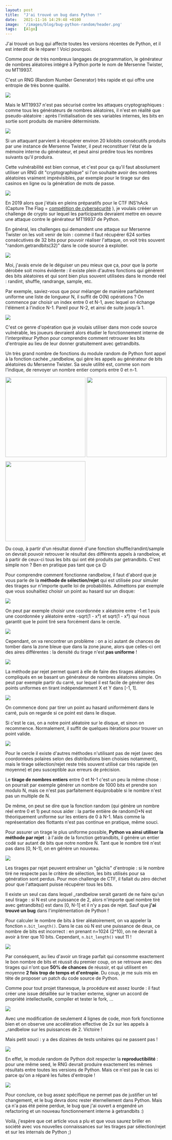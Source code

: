 ```yaml
---
layout: post
title:  "J'ai trouvé un bug dans Python !"
date:   2021-11-16 14:29:48 +0100
image:  '/images/blog/bug-python-random/header.png'
tags:   [Algo]
---
```


J'ai trouvé un bug qui affecte toutes les versions récentes de Python, et il est interdit de le réparer ! Voici pourquoi.

Comme pour de très nombreux langages de programmation, le générateur de nombres aléatoires intégré à Python porte le nom de Mersenne Twister, ou MT19937.

C'est un RNG (Random Number Generator) très rapide et qui offre une entropie de très bonne qualité. 

<div class="gallery-box">
  <div class="gallery">
  <img src="/images/blog/bug-python-random/1460600999194812419-FEUW3OZWQAE7aWj.png" draggable="false">
  </div>
</div>

Mais le MT19937 n'est pas sécurisé contre les attaques cryptographiques : comme tous les générateurs de nombres aléatoires, il n'est en réalité que pseudo-aléatoire : après l'initialisation de ses variables internes, les bits en sortie sont produits de manière déterministe. 

<div class="gallery-box">
  <div class="gallery">
  <img src="/images/blog/bug-python-random/1460601004538404871-FEUW9tFX0AE41QI.jpg" draggable="false">
  </div>
</div>

Si un attaquant parvient à récupérer environ 20 kilobits consécutifs produits par une instance de Mersenne Twister, il peut reconstituer l'état de la mémoire interne du générateur, et peut ainsi prédire tous les nombres suivants qu'il produira.

Cette vulnérabilité est bien connue, et c'est pour ça qu'il faut absolument utiliser un RNG dit "cryptographique" si l'on souhaite avoir des nombres aléatoires vraiment imprévisibles, par exemple pour le tirage sur des casinos en ligne ou la génération de mots de passe.

<div class="gallery-box">
  <div class="gallery">
  <img src="/images/blog/bug-python-random/1460601011068968963-FEUXJXlXEAQMJmZ.jpg" draggable="false">
  </div>
</div>

En 2019 alors que j'étais en pleins préparatifs pour le CTF INS'hAck (Capture The Flag = [compétition de cybersécurité](/blog/conseils-algo-cyber) ), je voulais crééer un challenge de crypto sur lequel les participants devraient mettre en oeuvre une attaque contre le générateur MT19937 de Python.

En général, les challenges qui demandent une attaque sur Mersenne Twister on les voit venir de loin : comme il faut récupérer 624 sorties consécutives de 32 bits pour pouvoir réaliser l'attaque, on voit très souvent "random.getrandbits(32)" dans le code source à exploiter. 

<div class="gallery-box">
  <div class="gallery">
  <img src="/images/blog/bug-python-random/1460601018283143178-FEUXQUzXEAAsIsI.jpg" draggable="false">
  </div>
</div>

Moi, j'avais envie de le déguiser un peu mieux que ça, pour que la porte dérobée soit moins évidente : il existe plein d'autres fonctions qui génèrent des bits aléatoires et qui sont bien plus souvent utilisées dans le monde réel : randint, shuffle, randrange, sample, etc.

Par exemple, saviez-vous que pour mélanger de manière parfaitement uniforme une liste de longueur N, il suffit de O(N) opérations ? On commence par choisir un index entre 0 et N-1, avec lequel on échange l'élément à l'indice N-1. Pareil pour N-2, et ainsi de suite jusqu'à 1. 

<div class="gallery-box">
  <div class="gallery">
  <img src="/images/blog/bug-python-random/1460601025061081088-FEUXaxzXsAscEPn.jpg" draggable="false">
  </div>
</div>

C'est ce genre d'opération que je voulais utiliser dans mon code source vulnérable, les joueurs devraient alors étudier le fonctionnement interne de l'interpréteur Python pour comprendre comment retrouver les bits d'entropie au lieu de leur donner gratuitement avec getrandbits.

Un très grand nombre de fonctions du module random de Python font appel à la fonction cachée _randbelow, qui gère les appels au générateur de bits aléatoires du Mersenne Twister. Sa seule utilité est, comme son nom l'indique, de renvoyer un nombre entier compris entre 0 et n-1. 

<div class="gallery-box">
  <div class="gallery">
  <img style="height:250px; object-fit:cover" src="/images/blog/bug-python-random/1460601032313122822-FEUXf0lXwAQuCiR.jpg" draggable="false">
  <img style="height:250px; object-fit:cover" src="/images/blog/bug-python-random/1460601032313122822-FEUXgmmXIAQallG.jpg" draggable="false">
</div>
  <div class="gallery" style="padding-top:10px">
  <img style="height:250px; object-fit:cover" src="/images/blog/bug-python-random/1460601032313122822-FEUXhNkXMAknjOR.jpg" draggable="false">
  </div>
</div>

Du coup, à partir d'un résultat donné d'une fonction shuffle/randint/sample on devrait pouvoir retrouver le résultat des différents appels à randbelow, et à partir de ceux-ci tous les bits qui ont été produits par getrandbits. C'est simple non ? Ben en pratique pas tant que ça 😉

Pour comprendre comment fonctionne randbelow, il faut d'abord que je vous parle de la **méthode de sélection/rejet** qui est utilisée pour simuler des tirages sur n'importe quelle loi de probabilités. Admettons par exemple que vous souhaitiez choisir un point au hasard sur un disque: 

<div class="gallery-box">
  <div class="gallery">
  <img src="/images/blog/bug-python-random/1460601038885560333-FEUXqjxWUAkks83.jpg" draggable="false">
  </div>
</div>

On peut par exemple choisir une coordonnée x aléatoire entre -1 et 1 puis une coordonnée y aléatoire entre -sqrt(1 - x²) et sqrt(1 - x²) qui nous garantit que le point tiré sera forcément dans le cercle. 

<div class="gallery-box">
  <div class="gallery">
  <img src="/images/blog/bug-python-random/1460601043620962312-FEUXv5iXMAYtVTu.jpg" draggable="false">
  </div>
</div>

Cependant, on va rencontrer un problème : on a ici autant de chances de tomber dans la zone bleue que dans la zone jaune, alors que celles-ci ont des aires différentes : la densité du tirage n'est **pas uniforme** ! 

<div class="gallery-box">
  <div class="gallery">
  <img src="/images/blog/bug-python-random/1460601048029011977-FEUXz54XoAgKBvc.jpg" draggable="false">
  </div>
</div>

La méthode par rejet permet quant à elle de faire des tirages aléatoires compliqués en se basant un générateur de nombres aléatoires simple. On peut par exemple partir du carré, sur lequel il est facile de générer des points uniformes en tirant indépendamment X et Y dans [-1, 1]. 

<div class="gallery-box">
  <div class="gallery">
  <img src="/images/blog/bug-python-random/1460601053083316224-FEUYBDvXIAM1i9a.png" draggable="false">
  </div>
</div>

On commence donc par tirer un point au hasard uniformément dans le carré, puis on regarde si ce point est dans le disque.

Si c'est le cas, on a notre point aléatoire sur le disque, et sinon on recommence. Normalement, il suffit de quelques itérations pour trouver un point valide. 

<div class="gallery-box">
  <div class="gallery">
  <img src="/images/blog/bug-python-random/1460601058061950983-FEUYCq5XoAMIqTj.jpg" draggable="false">
  </div>
</div>

Pour le cercle il existe d'autres méthodes n'utilisant pas de rejet (avec des coordonnées polaires selon des distributions bien choisies notamment), mais le tirage sélection/rejet reste très souvent utilisé car très rapide (en moyenne) et peu susceptible aux erreurs de précision.

Le **tirage de nombres entiers** entre 0 et N-1 c'est un peu la même chose : on pourrait par exemple générer un nombre de 1000 bits et prendre son modulo N, mais ce n'est pas parfaitement équiprobable si le nombre n'est pas un multiple de N.

De même, on peut se dire que la fonction random (qui génère un nombre réel entre 0 et 1) peut nous aider : la partie entière de random()*N est théoriquement uniforme sur les entiers de 0 à N-1. Mais comme la représentation des flottants n'est pas continue en pratique, même souci.

Pour assurer un tirage le plus uniforme possible, **Python va ainsi utiliser la méthode par rejet** : à l'aide de la fonction getrandbits, il génère un entier codé sur autant de bits que notre nombre N. Tant que le nombre tiré n'est pas dans [0, N-1], on en génère un nouveau. 

<div class="gallery-box">
  <div class="gallery">
  <img src="/images/blog/bug-python-random/1460601069088743433-FEUYSoRWQAQRZuE.jpg" draggable="false">
  </div>
</div>

Les tirages par rejet peuvent entraîner un "gâchis" d'entropie : si le nombre tiré ne respecte pas le critère de sélection, les bits utilisés pour sa génération sont perdus. Pour mon challenge de CTF, il fallait du zéro déchet pour que l'attaquant puisse récupérer tous les bits.

Il existe un seul cas dans lequel _randbelow serait garanti de ne faire qu'un seul tirage : si N est une puissance de 2, alors n'importe quel nombre tiré avec getrandbits() est dans [0, N-1] et il n'y a pas de rejet. Sauf que **j'ai trouvé un bug** dans l'implémentation de Python !

Pour calculer le nombre de bits à tirer aléatoirement, on va appeler la fonction `n.bit_length()`. Dans le cas où N est une puissance de deux, ce nombre de bits est incorrect : en prenant n=1024 (2^10), on ne devrait à avoir à tirer que 10 bits. Cependant, `n.bit_length()` vaut 11 ! 

<div class="gallery-box">
  <div class="gallery">
  <img src="/images/blog/bug-python-random/1460601077959643139-FEUYhC_XEAMf_TA.jpg" draggable="false">
  </div>
</div>

Par conséquent, au lieu d'avoir un tirage parfait qui consomme exactement le bon nombre de bits et réussit du premier coup, on se retrouve avec des tirages qui n'ont que **50% de chances** de réussir, et qui utilisent en moyenne **2 fois trop de temps et d'entropie**. Du coup, je me suis mis en tête de proposer un patch du code source de Python.

Comme pour tout projet titanesque, la procédure est assez lourde : il faut créer une issue détaillée sur le tracker externe, signer un accord de propriété intellectuelle, compiler et tester le fork, ... 

<div class="gallery-box">
  <div class="gallery">
  <img src="/images/blog/bug-python-random/1460601744510132225-FEUZD13XsAY1wrV.png" draggable="false">
  </div>
</div>

Avec une modification de seulement 4 lignes de code, mon fork fonctionne bien et on observe une accélération effective de 2x sur les appels à _randbelow sur les puissances de 2. Victoire !

Mais petit souci : y a des dizaines de tests unitaires qui ne passent pas ! 

<div class="gallery-box">
  <div class="gallery">
  <img src="/images/blog/bug-python-random/1460601748368809989-FEUZKrlXwAQNIV2.jpg" draggable="false">
  </div>
</div>

En effet, le module random de Python doit respecter la **reproductibilité** : pour une même seed, le RNG devrait produire exactement les mêmes résultats entre toutes les versions de Python. Mais ce n'est pas le cas ici parce qu'on a réparé les fuites d'entropie ! 

<div class="gallery-box">
  <div class="gallery">
  <img src="/images/blog/bug-python-random/1460601752596717576-FEUZOMUXoAcdwcA.png" draggable="false">
  </div>
</div>

Pour conclure, ce bug assez spécifique ne permet pas de justifier un tel changement, et le bug devra donc rester éternellement dans Python. Mais ça n'a pas été peine perdue, le bug que j'ai ouvert a engendré un refactoring et un nouveau fonctionnement interne à getrandbits :)

Voilà, j'espère que cet article vous a plu et que vous saurez briller en société avec vos nouvelles connaissances sur les tirages par sélection/rejet et sur les internals de Python ;)